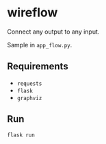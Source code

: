 # wireflow

Connect any output to any input.

Sample in `app_flow.py`.


## Requirements

- `requests`
- `flask`
- `graphviz`

## Run

```
flask run
```

